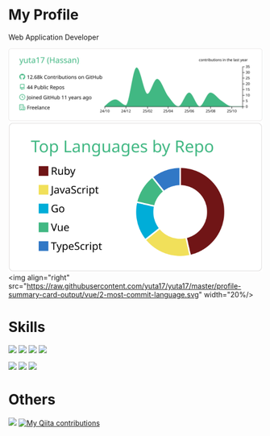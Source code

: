 # My Profile

Web Application Developer

[![](https://raw.githubusercontent.com/yuta17/yuta17/master/profile-summary-card-output/vue/0-profile-details.svg)](https://github.com/vn7n24fzkq/github-profile-summary-cards)
[![](https://raw.githubusercontent.com/yuta17/yuta17/master/profile-summary-card-output/vue/1-repos-per-language.svg)](https://github.com/vn7n24fzkq/github-profile-summary-cards)
<img align="right" src="https://raw.githubusercontent.com/yuta17/yuta17/master/profile-summary-card-output/vue/2-most-commit-language.svg" width="20%/>


# Skills

[![](https://img.shields.io/badge/-Rails-000?style=flat&logo=ruby-on-rails)](https://github.com/yuta17)
[![](https://img.shields.io/badge/-Nuxt.js-000?style=flat&logo=Nuxt.js)](https://github.com/yuta17)
[![](https://img.shields.io/badge/-AWS-000?style=flat&logo=amazon-aws)](https://github.com/yuta17)
[![](https://img.shields.io/badge/-Terraform-000?style=flat&logo=terraform)](https://github.com/yuta17)

[![](https://img.shields.io/badge/-Docker-000?style=flat&logo=docker)](https://github.com/yuta17)
[![](https://img.shields.io/badge/-MySQL-000?style=flat&logo=mysql)](https://github.com/yuta17)
[![](https://img.shields.io/badge/-Redis-000?style=flat&logo=redis)](https://github.com/yuta17)

# Others

![](https://komarev.com/ghpvc/?username=yuta17&color=green)
[![My Qiita contributions](https://qiita-badge.apiapi.app/s/hassan/contributions.svg)](http://qiita.com/hassan)
